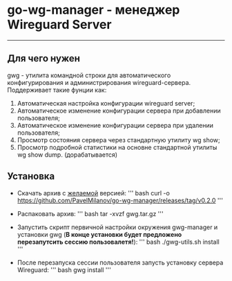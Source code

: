 # go-wg-manager - менеджер Wireguard Server

---

## Для чего нужен

gwg - утилита командной строки для автоматического конфигурирования  и администрирования wireguard-сервера.
Поддерживает такие фунции как:

1) Автоматическая настройка конфигурации wireguard server;
2) Автоматическое изменение конфигурации сервера при добавлении пользователя;
3) Автоматическое изменение конфигурации сервера при удалении пользователя;
4) Просмотр состояния сервера через стандартную утилиту wg show;
5) Просмотр подробной статистики на основне стандартной утилиты wg show dump. (дорабатывается)

## Установка

- Скачать архив с [желаемой](https://github.com/PavelMilanov/go-wg-manager/tags) версией:
''' bash
curl -o <https://github.com/PavelMilanov/go-wg-manager/releases/tag/v0.2.0>
'''

- Распаковать архив:
''' bash
tar -xvzf gwg.tar.gz
'''

- Запустить скрипт первичной настройки окружения gwg-manager и установки gwg (**В конце установки будет предложено перезапутсить сессию пользовалетя!**):
''' bash
./gwg-utils.sh install
'''

- После перезапуска сессии пользователя запусть установку сервера Wireguard:
''' bash
gwg install
'''

